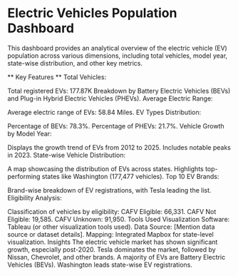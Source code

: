 # Electric Vehicles Population Dashboard

This dashboard provides an analytical overview of the electric vehicle (EV) population across various dimensions, including total vehicles, model year, state-wise distribution, and other key metrics.


** Key Features **
Total Vehicles:

Total registered EVs: 177.87K
Breakdown by Battery Electric Vehicles (BEVs) and Plug-in Hybrid Electric Vehicles (PHEVs).
Average Electric Range:

Average electric range of EVs: 58.84 Miles.
EV Types Distribution:

Percentage of BEVs: 78.3%.
Percentage of PHEVs: 21.7%.
Vehicle Growth by Model Year:

Displays the growth trend of EVs from 2012 to 2025.
Includes notable peaks in 2023.
State-wise Vehicle Distribution:

A map showcasing the distribution of EVs across states.
Highlights top-performing states like Washington (177,477 vehicles).
Top 10 EV Brands:

Brand-wise breakdown of EV registrations, with Tesla leading the list.
Eligibility Analysis:

Classification of vehicles by eligibility:
CAFV Eligible: 66,331.
CAFV Not Eligible: 19,585.
CAFV Unknown: 91,950.
Tools Used
Visualization Software: Tableau (or other visualization tools used).
Data Source: [Mention data source or dataset details].
Mapping: Integrated Mapbox for state-level visualization.
Insights
The electric vehicle market has shown significant growth, especially post-2020.
Tesla dominates the market, followed by Nissan, Chevrolet, and other brands.
A majority of EVs are Battery Electric Vehicles (BEVs).
Washington leads state-wise EV registrations.
